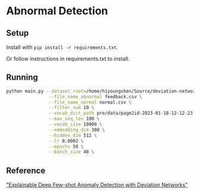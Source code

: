 # Abnormal Detection

## Setup 

Install with `pip install -r requirements.txt`.

Or follow instructions in requirements.txt to install.

## Running

```bash
python main.py --dataset_root=/home/hiyoungshen/Source/deviation-network-fliggy/data/datasets/ \
                --file_name_abnormal feedback.csv \
                --file_name_normal normal.csv \
                --filter_num 10 \
                --vocab_dict_path pre/data/page2id-2023-01-18-12-12-23.json \
                --max_seq_len 100 \
                --vocab_size 10000 \
                --embedding_dim 300 \
                --hidden_dim 512 \
                --lr 0.0002 \
                --epochs 50 \
                --batch_size 48 \
```


## Reference

["Explainable Deep Few-shot Anomaly Detection with Deviation Networks"](https://arxiv.org/abs/2108.00462)